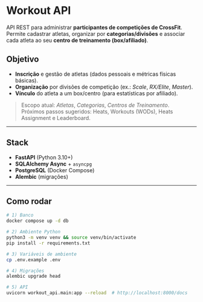 # Workout API

API REST para administrar **participantes de competições de CrossFit**.  
Permite cadastrar atletas, organizar por **categorias/divisões** e associar cada atleta ao seu **centro de treinamento (box/afiliado)**.

## Objetivo

- **Inscrição** e gestão de atletas (dados pessoais e métricas físicas básicas).
- **Organização** por divisões de competição (ex.: *Scale*, *RX/Elite*, *Master*).
- **Vínculo** do atleta a um box/centro (para estatísticas por afiliado).

> Escopo atual: *Atletas*, *Categorias*, *Centros de Treinamento*.  
> Próximos passos sugeridos: Heats, Workouts (WODs), Heats Assignment e Leaderboard.

---

## Stack

- **FastAPI** (Python 3.10+)
- **SQLAlchemy Async** + `asyncpg`
- **PostgreSQL** (Docker Compose)
- **Alembic** (migrações)

---

## Como rodar

```bash
# 1) Banco
docker compose up -d db

# 2) Ambiente Python
python3 -m venv venv && source venv/bin/activate
pip install -r requirements.txt

# 3) Variáveis de ambiente
cp .env.example .env

# 4) Migrações
alembic upgrade head

# 5) API
uvicorn workout_api.main:app --reload  # http://localhost:8000/docs
